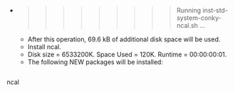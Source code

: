 * >>>>>>>>> Running inst-std-system-conky-ncal.sh ...
  * After this operation, 69.6 kB of additional disk space will be used.
  * Install ncal.
  * Disk size = 6533200K. Space Used = 120K. Runtime = 00:00:00:01.
  * The following NEW packages will be installed:
  ```bash
ncal
  ```
